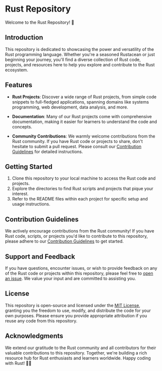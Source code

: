 # Rust Repository

Welcome to the Rust Repository! 🦀

## Introduction

This repository is dedicated to showcasing the power and versatility of the Rust programming language. Whether you're a seasoned Rustacean or just beginning your journey, you'll find a diverse collection of Rust code, projects, and resources here to help you explore and contribute to the Rust ecosystem.

## Features

- **Rust Projects**: Discover a wide range of Rust projects, from simple code snippets to full-fledged applications, spanning domains like systems programming, web development, data analysis, and more.

- **Documentation**: Many of our Rust projects come with comprehensive documentation, making it easier for learners to understand the code and concepts.

- **Community Contributions**: We warmly welcome contributions from the Rust community. If you have Rust code or projects to share, don't hesitate to submit a pull request. Please consult our [Contribution Guidelines](CONTRIBUTING.md) for detailed instructions.

## Getting Started

1. Clone this repository to your local machine to access the Rust code and projects.
2. Explore the directories to find Rust scripts and projects that pique your interest.
3. Refer to the README files within each project for specific setup and usage instructions.

## Contribution Guidelines

We actively encourage contributions from the Rust community! If you have Rust code, scripts, or projects you'd like to contribute to this repository, please adhere to our [Contribution Guidelines](CONTRIBUTING.md) to get started.

## Support and Feedback

If you have questions, encounter issues, or wish to provide feedback on any of the Rust code or projects within this repository, please feel free to [open an issue](https://github.com/your-username/rust-repo/issues). We value your input and are committed to assisting you.

## License

This repository is open-source and licensed under the [MIT License](LICENSE), granting you the freedom to use, modify, and distribute the code for your own purposes. Please ensure you provide appropriate attribution if you reuse any code from this repository.

## Acknowledgments

We extend our gratitude to the Rust community and all contributors for their valuable contributions to this repository. Together, we're building a rich resource hub for Rust enthusiasts and learners worldwide. Happy coding with Rust! 🦀🚀
